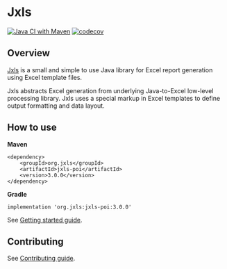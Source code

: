 # Jxls

[![Java CI with Maven](https://github.com/jxlsteam/jxls/workflows/Java%20CI%20with%20Maven/badge.svg)](https://github.com/jxlsteam/jxls/actions?query=workflow%3A%22Java+CI+with+Maven%22) [![codecov](https://codecov.io/gh/jxlsteam/jxls/branch/master/graph/badge.svg)](https://codecov.io/gh/jxlsteam/jxls)


## Overview

[Jxls](http://jxls.sourceforge.net/) is a small and simple to use Java library for Excel report generation using Excel template files.

Jxls abstracts Excel generation from underlying Java-to-Excel low-level processing library.
Jxls uses a special markup in Excel templates to define output formatting and data layout.

## How to use

**Maven**

```
<dependency>
    <groupId>org.jxls</groupId>
    <artifactId>jxls-poi</artifactId>
    <version>3.0.0</version>
</dependency>
```

**Gradle**

```
implementation 'org.jxls:jxls-poi:3.0.0'
```

See [Getting started guide](http://jxls.sourceforge.net/docs/documentation/getting-started).

## Contributing

See [Contributing guide](https://jxls.sourceforge.net/docs/sourcecode).
